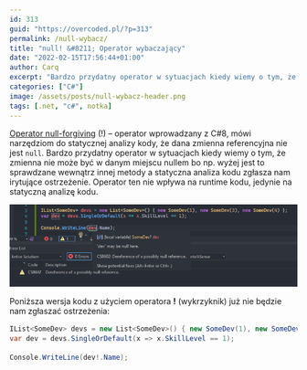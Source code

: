 ```yaml
---
id: 313
guid: "https://overcoded.pl/?p=313"
permalink: /null-wybacz/
title: "null! &#8211; Operator wybaczający"
date: "2022-02-15T17:56:44+01:00"
author: Carq
excerpt: "Bardzo przydatny operator w sytuacjach kiedy wiemy o tym, że zmienna nie może być w danym miejscu nullem bo np.  wyżej jest to sprawdzane wewnątrz innej metody a statyczna analiza kodu zgłasza nam irytujące ostrzeżenie.  Operator ten nie wpływa na runtime kodu, jedynie na statyczną analizę kodu."
categories: ["C#"]
image: /assets/posts/null-wybacz-header.png
tags: [.net, "c#", notka]
---
```


[Operator null-forgiving](https://docs.microsoft.com/en-us/dotnet/csharp/language-reference/operators/null-forgiving) (!) – operator wprowadzany z C#8, mówi narzędziom do statycznej analizy kody, że dana zmienna referencyjna nie jest `null`. Bardzo przydatny operator w sytuacjach kiedy wiemy o tym, że zmienna nie może być w danym miejscu nullem bo np. wyżej jest to sprawdzane wewnątrz innej metody a statyczna analiza kodu zgłasza nam irytujące ostrzeżenie. Operator ten nie wpływa na runtime kodu, jedynie na statyczną analizę kodu.

![](/assets/posts/null_01.png)

Poniższa wersja kodu z użyciem operatora **!** (wykrzyknik) już nie będzie nam zgłaszać ostrzeżenia:

```csharp
IList<SomeDev> devs = new List<SomeDev>() { new SomeDev(1), new SomeDev(3), new SomeDev(4) };
var dev = devs.SingleOrDefault(x => x.SkillLevel == 1);

Console.WriteLine(dev!.Name);

```
